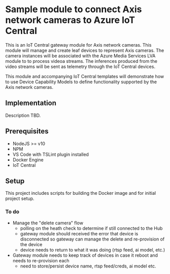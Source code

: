 # Sample module to connect Axis network cameras to Azure IoT Central
This is an IoT Central gateway module for Axis network cameras. This module will manage and create leaf devices to represent Axis cameras. The camera instances will be associated with the Azure Media Services LVA module to to process videoa streams. The inferences produced from the video streams will be sent as telemetry through the IoT Central devices.

This module and accompanying IoT Central templates will demonstrate how to use Device Capability Models to define functionality supported by the Axis network cameras.

## Implementation
Description TBD.

## Prerequisites
* NodeJS >= v10
* NPM
* VS Code with TSLint plugin installed
* Docker Engine
* IoT Central

## Setup
This project includes scripts for building the Docker image and for initial project setup.

### To do
* Manage the "delete camera" flow
  - polling on the heath check to determine if still connected to the Hub
  - gateway module should received the error that device is disconnected so gateway can manage the delete and re-provision of the device
  - device needs to return to what it was doing (rtsp feed, ai model, etc.)
* Gateway module needs to keep track of devices in case it reboot and needs to re-provision each
  - need to store/persist device name, rtsp feed/creds, ai model etc.

